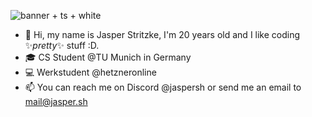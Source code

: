 ![banner + ts + white](https://user-images.githubusercontent.com/44339309/235220662-d6fc8364-a04a-45cb-b544-de6b223905f7.png)

- 👋 Hi, my name is Jasper Stritzke, I'm 20 years old and I like coding ✨*pretty*✨ stuff :D.
- 🎓 CS Student @TU Munich in Germany
- 💻 Werkstudent @hetzneronline
- 📫 You can reach me on Discord @jaspersh or send me an email to mail@jasper.sh

<!---
JasperStritzke/JasperStritzke is a ✨ special ✨ repository because its `README.md` (this file) appears on your GitHub profile.
You can click the Preview link to take a look at your changes.
--->
